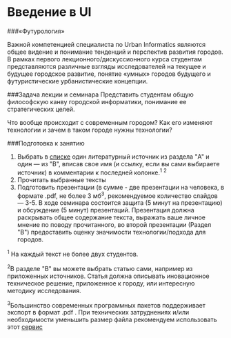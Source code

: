 Введение в UI
=====
###«Футурология»

Важной компетенцией специалиста по Urban Informatics являются общее видение и понимание тенденций и перспектив развития городов. В рамках первого лекционного/дискуссионного курса студентам представляются различные взгляды исследователей на текущее и будущее городское развитие, понятие «умных» городов будущего и футуристические урбанистические концепции.

###Задача лекции и семинара
Представить студентам общую философскую канву городской информатики, понимание ее стратегических целей. 

Что вообще происходит с современным городом? Как его изменяют технологии и зачем в таком городе нужны технологии?
 
###Подготовка к занятию

1. Выбрать в [списке](https://docs.google.com/spreadsheets/d/1eI_zbVIvVY_KfHnrns5RHdVloS8frN1PXFY6dXc0T1g/edit?usp=sharing) один литературный источник из раздела "A" и один — из "B", вписав свое имя (и ссылку, если вы сами выбираете источник) в комментарии к последней колонке.<sup>1</sup> <sup>2</sup>
2. Прочитать выбранные тексты
3. Подготовить презентации (в сумме - две презентации на человека, в формате .pdf, не более 3 мб<sup>3</sup>, рекомендуемое количество слайдов — 3-5. В ходе семинара состоится защита (5 минут на презентацию) и обсуждение (5 минут) презентаций. Презентация должна раскрывать общее содержание текста, выражать ваше личное мнение по поводу прочитанного, во второй презентации (Раздел "B") предоставить оценку значимости технологии/подхода для городов.

<sup>1</sup> На каждый текст не более двух студентов.

<sup>2</sup>В разделе "B" вы можете выбрать статью сами, например из приложенных источников. Статья должна описывать иновационное техническое решение, приложенное к городу, или интересную методику исследования.

<sup>3</sup>Большинство современных программных пакетов поддерживает экспорт в  формат .pdf . При технических затруднениях и/или необходимости уменьшить размер файла рекомендуем использовать этот [сервис](http://smallpdf.com/)
